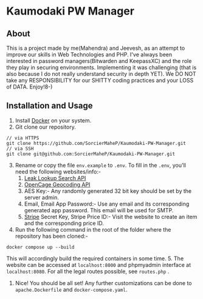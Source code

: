 # Kaumodaki PW Manager

## About
This is a project made by me(Mahendra) and Jeevesh, as an attempt to improve our skills in Web Technologies and PHP.
I've always been interested in password managers(Bitwarden and KeepassXC) and the role they play in securing environments. Implementing it was challenging (that is also because I do not really understand security in depth YET).
We DO NOT take any RESPONSIBILITY for our SHITTY coding practices and your LOSS of DATA.
Enjoy!8-)

## Installation and Usage
1. Install [Docker](https://www.docker.com/get-started/) on your system.
2. Git clone our repository.
```
// via HTTPS
git clone https://github.com/SorcierMaheP/Kaumodaki-PW-Manager.git
// via SSH
git clone git@github.com:SorcierMaheP/Kaumodaki-PW-Manager.git
```
3. Rename or copy the file `env.example` to `.env`. To fill in the `.env`, you'll need the following websites/info:-
    1. [Leak Lookup Search API](https://leak-lookup.com/)
    1. [OpenCage Geocoding API](https://opencagedata.com/)
    1. AES Key:- Any randomly generated 32 bit key should be set by the server admin.
    1. Email, Email App Password:- Use any email and its corresponding generated app password. This email will be used for SMTP.
    1. [Stripe](https://stripe.com/en-in) Secret Key, Stripe Price ID:- Visit the website to create an item and the corresponding price ID.
4. Run the following command in the root of the folder where the repository has been cloned:-
```
docker compose up --build
```
This will accordingly build the required containers in some time.
5. The website can be accessed at `localhost:8000` and phpmyadmin interface at `localhost:8080`. For all the legal routes possible, see `routes.php` .
1. Nice! You should be all set! Any further customizations can be done to `apache.Dockerfile` and `docker-compose.yaml`.